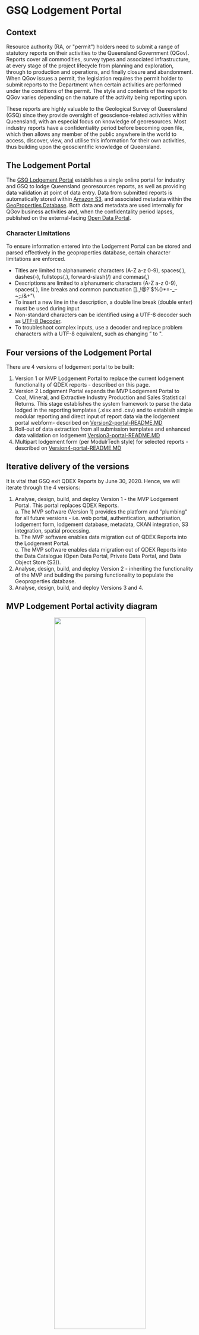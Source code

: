 # GSQ Lodgement Portal

## Context

Resource authority (RA, or "permit") holders need to submit a range of statutory reports on their activities to the Queensland Government (QGov). Reports cover all commodities, survey types and associated infrastructure, at every stage of the project lifecycle from planning and exploration, through to production and operations, and finally closure and abandonment. When QGov issues a permit, the legislation requires the permit holder to submit reports to the Department when certain activities are performed under the conditions of the permit. The style and contents of the report to QGov varies depending on the nature of the activity being reporting upon. 

These reports are highly valuable to the Geological Survey of Queensland (GSQ) since they provide oversight of geoscience-related activities within Queensland, with an especial focus on knowledge of georesources. Most industry reports have a confidentiality period before becoming open file, which then allows any member of the public anywhere in the world to access, discover, view, and utilise this information for their own activities, thus building upon the geoscientific knowledge of Queensland.    

## The Lodgement Portal

The [GSQ Lodgement Portal](https://geolodgement.dnrme.qld.gov.au/) establishes a single online portal for industry and GSQ to lodge Queensland georesources reports, as well as providing data validation at point of data entry. Data from submitted reports is automatically stored within [Amazon S3](https://aws.amazon.com/s3/), and associated metadata within the [GeoProperties Database](https://github.com/geological-survey-of-queensland/geological-properties-database). Both data and metadata are used internally for QGov business activities and, when the confidentality period lapses, published on the external-facing [Open Data Portal](https://geoscience.data.qld.gov.au/).

### Character Limitations
To ensure information entered into the Lodgement Portal can be stored and parsed effectively in the geoproperties database, certain character limitations are enforced.
- Titles are limited to alphanumeric characters (A-Z a-z 0-9), spaces( ), dashes(-), fullstops(.), forward-slash(/) and commas(,)
- Descriptions are limited to alphanumeric characters (A-Z a-z 0-9), spaces( ), line breaks and common punctuation [].,!@?'$%()*=-_–~;:/&+"\
- To insert a new line in the description, a double line break (double enter) must be used during input
- Non-standard characters can be identified using a UTF-8 decoder such as [UTF-8 Decoder](https://www.browserling.com/tools/utf8-decode).
- To troubleshoot complex inputs, use a decoder and replace problem characters with a UTF-8 equivalent, such as changing ” to ".

## Four versions of the Lodgement Portal

There are 4 versions of lodgement portal to be built:

1. Version 1 or MVP Lodgement Portal to replace the current lodgement functionality of QDEX reports - described on this page.
2. Version 2 Lodgement Portal expands the MVP Lodgement Portal to Coal, Mineral, and Extractive Industry Production and Sales Statistical Returns. This stage establishes the system framework to parse the data lodged in the reporting templates (.xlsx and .csv) and to establsih simple modular reporting and direct input of report data via the lodgement portal webform- described on [Version2-portal-README.MD](/Version2-portal-README.MD)
3. Roll-out of data extraction from all submission templates and enhanced data validation on lodgement [Version3-portal-README.MD](/Version3-portal-README.MD)
4. Multipart lodgement form (per ModulrTech style) for selected reports - described on [Version4-portal-README.MD](/Version4-portal-README.MD)

## Iterative delivery of the versions

It is vital that GSQ exit QDEX Reports by June 30, 2020. Hence, we will iterate through the 4 versions:

1. Analyse, design, build, and deploy Version 1 - the MVP Lodgement Portal. This portal replaces QDEX Reports.  
  a. The MVP software (Version 1) provides the platform and "plumbing" for all future versions - i.e. web portal, authentication, authorisation, lodgement form, lodgement database, metadata, CKAN integration, S3 integration, spatial processing.  
  b. The MVP software enables data migration out of QDEX Reports into the Lodgement Portal.  
  c. The MVP software enables data migration out of QDEX Reports into the Data Catalogue (Open Data Portal, Private Data Portal, and Data Object Store (S3)).  
2. Analyse, design, build, and deploy Version 2 - inheriting the functionality of the MVP and building the parsing functionality to populate the Geoproperties database.
3. Analyse, design, build, and deploy Versions 3 and 4.

## MVP Lodgement Portal activity diagram

<p align="center">
<img src="https://github.com/geological-survey-of-queensland/gsq-lodgement-portal/blob/master/images/MVP-report-lodgement-activity-diagram.png" width="70%"><br>
Figure 1: MVP Lodgement Portal activity diagram</p>

## MVP Lodgement Portal conceptual data model

<p align="center">
<img src="https://github.com/geological-survey-of-queensland/gsq-lodgement-portal/blob/master/images/lodgement-portal-conceptual-design.png" width="100%"><br>
Figure 4: Lodgement Portal conceptual data model</p>

## MVP Lodgement Portal data elements

|Element|Field name|Remarks|Source|
|---|---|---|---|
|report_id|Report ID|A unique, persistent identifer|System|
|report_alias|Report alias|An alternative identifier for the report. Digital Object Identifier will be recorded here.|System|
|report_title|Report title|A textual name|Text|
|report_description|Report description|A textual description of the report|Text|
|report_type|Report type|Lookup to controlled list of report types|Vocab|
|report_status|Report status|Lookup to controlled list of status|Vocab|
|report_permit|Permit|The permit number(s) covered by the report|Lookup|
|report_is_of_feature|Geoadmin feature|The features targeted in the report|Lookup|
|report_is_of_site|Site|The sites targeted in the report|Lookup|
|report_is_of_suvey|Generated by|The PID of the survey or other activity that generated the report|Lookup|
|report_data_category|Earth science data category|The data categories featured in the report|Vocab|
|report_commodity|Commodity|The target or actual commodities featured in the report|Vocab|
|report_owner|Report owner|Party that owns the resource<br>A lookup to controlled list of organisations|Lookup|
|report_author|Author|Party who authored the resource|Text|
|report_submitter|Submitter|The logged-in user who lodged the report|System|
|report_start_time|Report period start date|The temporal coverage of the report|Date|
|report_end_time|Report period end date|The temporal coverage of the report|Date|
|report_lodge_time|Created|Date and time the report was lodged (date of receipt)|System Date|
|report_open_file_date|Issued|Date of formal issuance (open file publication). Calculated for new reports.|Date|
|report_access_rights|Data access rights|Controls user and system access to the resource|Vocab|
|report_geometry|Geometry|Spatial coverage of the report. If no spatial data is submitted with the report and the report is for a permit(s), the spatial coverage is created based on the permit extents boundary.|Geometry|
|report_details|Report details|Report-specific additional information|Key:Values|
|report_dataset|Dataset link|Links to related datasets including raw data|Hyperlink|

### Report_alias data elements (sub-table)

|Element|Field name|Remarks|Source|
|---|---|---|---|
|report_alias|Report alias|An alternative identifier for the report|User|
|report_alias_source|Alias source|The source of the alternative identifier, e.g. Digital Object Identifier|User|
|report_alias_detail|Alias detail|Details of the alias in textual form|User|

### Report_status data elements (sub-table)

|Element|Field name|Remarks|Source|
|---|---|---|---|
|report_status|Report status|Lookup to controlled list of status. In the MVP, this will default to "Submitted".|Lookup|
|status_start_date|(hidden)|The date the status was set|System|
|status_end_date|(hidden)|The date the previous status ended|System|

### Geometry data elements (sub-table)

The spatial coverage of the report. If no spatial data is submitted with the report and the report is for a permit(s), the spatial coverage is created based on the permit extents boundary. The geometry is stored in the PostGIS component of the database.

|Element|Field name|Remarks|Source|
|---|---|---|---|
|geometry_id|Geometry ID|The identifier of the geometry to allow retrieval of the geometrty.|WKT|
|geometry_format|Geometry format|The format of the geometry: a point, a line, a polygon, etc.|WKT|

### Report_details data elements (sub-table)

Enables the collection of various data, held as key:value pairs, i.e. report_detail_type:report_detail_value. e.g. tectonic:Kalkadoon

|Element|Field name|Remarks|Source|
|---|---|---|---|
|report_detail_type|Report detail type|Report-specific additional information type|Vocab|
|report_detail_value|Report detail value|Report-specific additional information in textual or numeric form|User|

### Dataset_resource data elements (sub-table)

The datasets submitted with the report, e.g. PDF files, wireline logs, CSV files, are stored as objects in S3. Each resource is described with DCAT2-compliant metadata. This table lists all of the dataset resources linked to a report.

|Element|Field name|Remarks|Source|
|---|---|---|---|
|dct:identifier|PID|Persistent identifier for the resource|System|
|dct:title|Title|A name given to the item|User|
|dct:description|Description|A free-text account of the item.|User|
|dct:type|Resource type|The nature of the resource, e.g. LAS file|Vocab|
|dct:format|Format|The file format, physical medium, or dimensions of the resource.|User|
|dct:byteSize|Byte size|The size of the resource in bytes|System|
|dct:dateSubmitted|Date submitted|Date of submission of the resource|System|

## Lodgement Form PID minting

The Persistent Identifier (PID) is the unique identifier for a site or survey that is submitted to the department. GSQ needs industry to use this PID when submitting data to the department.

### Minting a new PID

Customers lodge _Notice of Intention_ forms to the department. This means that the borehole or the survey is proposed but not completed.

We need to tell the submitter of the form what the PID is and what it is used for. We can do this by emailing the PID to the submitter after successful submission. We want to do this after the form submission so we don't get orphan PIDs, i.e. PIDs created without the accompanying lodgement metadata.

<p align="center">
<img src="https://github.com/geological-survey-of-queensland/gsq-lodgement-portal/blob/master/images/pid-request-sequence-diagram.png" width="100%"><br>
Figure 2: Lodgement Portal PID minting</p>

### Matching an existing PID

When the submitter submits a _Notice of completion (or abandonment, etc.)_ form, we need to tie this lodgement to the _proposed_ borehole or survey record in the GSQ database.

For instance:

* A customer earlier submitted a [PA-21A - Notice of intention to carry out seismic survey or scientific or technical survey](https://www.dnrme.qld.gov.au/__data/assets/pdf_file/0004/259897/pa-21a-notice-intention-survey.pdf)
* The system gave them the PID of the Survey, e.g. SS36789
* Now the customer lodges a [PA-22A - Notice of completion of seismic survey or scientific or technical survey](https://www.dnrme.qld.gov.au/__data/assets/pdf_file/0005/259898/pa-22a-notice-completion-survey.pdf)
* The customer enters the PID of the Survey SS36789 so we can tie the _completion notice_ to the _intention notice_, i.e. tie to the completed survey to the proposed survey.
* The _status_ of the Survey can now be changed to _completed_.
* When the customer later lodges a _Seismic Survey Report - Final_, again they enter the PID so that the report is tied to Survey SS36789.

<p align="center">
<img src="https://github.com/geological-survey-of-queensland/gsq-lodgement-portal/blob/master/images/pid-match-sequence-diagram.png" width="100%"><br>
Figure 3: Lodgement Portal PID matching</p>

## Report Types Covered by Petroleum & Gas Reporting Practice Direction

The following reports will be submitted through the [Petroleum and Gas Reporting Template](https://www.dnrme.qld.gov.au/mining-resources/initiatives/pandg-reporting-guideline-2018) (.xls).

* They will be lodged through the Lodgement Portal with the submitter completing the standard report metdata in the lodgement form.
* The submitter will upload the **.xls reporting template** through the lodgement form.
* The submitter will upload any additional data files through the lodgement form.
* When submitted, the metadata is written to the Lodgement Portal database. The **.xls reporting template** and any additional files are stored in S3.
* The .xls file is harvested with the data inserted into the Geoproperties database.
* The report metadata is pushed through to CKAN as a **Report dataset** with links to the data objects in S3.

|Report Type|Concept|Notation|QDEX Count|PID|
|---|---|---|---|---|
|Hydraulic Fracturing Activity Report|hydraulic-fracturing-activity-report |HFACR|1291|Match|
|Petroleum Report - Petroleum Production Report|petroleum-report-production-information |PROINF|0|N/A|
|Petroleum Report - Petroleum Resources and Reserves Report|petroleum-report-resource-and-reserves-information |RESINF|0|N/A|
|Scientific or Technical Survey Report|scientific-or-technical-survey-report |STSURV|86|N/A|
|Seismic Survey Report - Final|seismic-survey-report-final |SSFINL|820|Match|
|Seismic Survey Report - Other|seismic-survey-report-other |SSOTHR|415|Match|
|Seismic Survey Report - Reprocessing|seismic-survey-report-reprocessing |SSREPR|98|Match|
|Well Completion Report|well-completion-report |WELCOM|14794|Match|
|Well Production Testing Report|well-production-testing-report |WELTST|1927|Match|
|Well or Bore Abandonment Report|well-or-bore-abandonment-report |WELAB|1141|Match|

## Report Types Covered by Mineral & Coal Reporting Practice Direction

The following reports will be submitted through the [Mineral Reporting Template](https://www.dnrme.qld.gov.au/mining-resources/initiatives/mineral-coal-reporting-guideline) _or_ [Coal Reporting Template](https://www.dnrme.qld.gov.au/mining-resources/initiatives/mineral-coal-reporting-guideline) (.xls files).

* They will be lodged through the Lodgement Portal with the submitter completing the standard report metdata in the lodgement form.
* The submitter will upload the **.xls reporting template** through the lodgement form.
* The submitter will upload any additional data files through the lodgement form.
* When submitted, the metadata is written to the Lodgement Portal database. The **.xls reporting template** and any additional files are stored in S3.
* The .xls file is harvested with the data inserted into the Geoproperties database.
* The report metadata is pushed through to CKAN as a **Report dataset** with links to the data objects in S3.
* No PID minting or maching is required.

|Report Type|Concept|Notation|QDEX Count|
|---|---|---|---|
|Permit Report - Annual|permit-report-annual |ANNUAL|37235|
|Permit Report - Final|permit-report-final |FINAL|10240|
|Permit Report - Partial Relinquishment|permit-report-partial-relinquishment |RELINQ|8860|
|Permit Report - Surrender|permit-report-surrender |SURR|3|


## Report Types Covered by Mineral & Coal Statistical Returns Practice Direction
The following reports will be submitted through Statistical Return submission templates (.xlsx) or via an equivalent lodgement portal webform.

* They will be lodged through the Lodgement Portal with the submitter completing the standard report metdata in the lodgement form.
* The submitter will upload the **.xls reporting template** through the lodgement form or input data directly into the webform.
* When submitted, the metadata is written to the Lodgement Portal database. The **.xls reporting template** and any additional files are stored in S3.
* The .xls file is harvested with the data inserted into the Geoproperties database.
* The report metadata is pushed through to CKAN as a **Report dataset** with links to the data objects in S3.

|Report Type|Concept|Notation|QDEX Count|
|---|---|---|---|
|Coal Quarterly Statistical Return |coal-stats-return |COALQSR|-|
|Mineral Annual Statistical Return |mineral-stats-return |MINASR|-|
|Extractive Industry Annual Statistical Return|extractive-stats-return |EXTASR|-|


## Report Types Not Covered by Reporting Practice Directions

* They will be lodged through the Lodgement Portal with the submitter completing the standard report metdata in the lodgement form.
* The submitter will upload any additional data files through the lodgement form.
* When submitted, the metadata is written to the Lodgement Portal database. Any additional files are stored in S3.
* There is no data automatically harvested into the Geoproperties database. This will be a manual process by GSQ staff.
* The report metadata is pushed through to CKAN as a **Report dataset** with links to the data objects in S3.
* No PID minting or maching is required.

|Report Type|Concept|Notation|QDEX Count|
|---|---|---|---|
|Geophysical Survey Report - Acquisition|geophysical-survey-report-acquisition|-|0|
|Geophysical Survey Report - Final|geophysical-survey-report-final|GEOPSR|10|
|Geophysical Survey Report - Logistics|geophysical-survey-report-logistics|-|0|
|Geothermal Report - Annual Reserves|geothermal-report-annual-reserves |GTHARR|1|
|Geothermal Report - Injection|geothermal-report-injection |GTHIR|0|
|Geothermal Report - Injection Testing|geothermal-report-injection-testing |GTHITR|0|
|Geothermal Report - Production|geothermal-report-production |GTHPR|0|
|Geothermal Report - Production Testing|geothermal-report-production-testing |GTHPT|0|
|Greenhouse Gas Report - Injection|greenhouse-gas-report-injection |GHGIR|0|
|Greenhouse Gas Report - Storage Capacity|greenhouse-gas-report-storage-injection |GHGSIR|0|
|Greenhouse Gas Report - Storage Injection|greenhouse-gas-report-storage-capacity|GHGSSC|16|
|Mine Plan Lodgement|mine-plan-lodgement|MPLODG|66|
|Permit Report - Final Relinquishment|permit-report-final-relinquishment|FINREQ|634|
|Permit Report - Mineral Associated Water|permit-report-mineral-associated-water|MINAW|1047|
|Petroleum Report - Cumulative Water Production|petroleum-report-cumulative-water-production|CUMPRD|98|
|Petroleum Report - Field Information|petroleum-report-field-information|PETFLD|116|
|Petroleum Report - Infrastructure|petroleum-report-infrastructure|PETIR|505|
|Petroleum Report - Non-Associated Water|petroleum-report-non-associated-water|PETNAW|17|
|Water Report - Performance Review|water-report-performance-review|WATPRR|49|

## Report Types lodged as PDF forms

The following report types are PDF forms.

* These will be lodged as PDF forms through the lodgement portal.
* The submitter will complete the lodgement form metadata.
* PID minting or PID matching will be performed as defined.

|Report Type|Mint or Match|
|---|---|
|[PA-21A](https://www.dnrme.qld.gov.au/__data/assets/pdf_file/0004/259897/pa-21a-notice-intention-survey.pdf) Notice of Intention to carry out seismic survey or scientific or technical survey|Mint survey|
|[PA-22A](https://www.dnrme.qld.gov.au/__data/assets/pdf_file/0005/259898/pa-22a-notice-completion-survey.pdf) Notice of Completion of seismic survey or scientific or technical survey|Match survey|
|[PM 1/2013](https://www.dnrme.qld.gov.au/__data/assets/pdf_file/0003/289605/notification-geophysical-survey.pdf) Notification of geophysical survey|Mint survey|
|[PA-42](https://www.dnrme.qld.gov.au/__data/assets/pdf_file/0008/259901/pa-42-notice-of-intention.pdf) Notice of intention to convert a petroleum well to a water observation bore or water supply bore|N/A|
|[WRA-05A](https://www.dnrme.qld.gov.au/__data/assets/pdf_file/0006/259935/wra-05a-notification-completion-conversion.pdf) Notice of completion of conversion of petroleum well to water supply bore or water observation bore|N/A|
|[MMOL-44](https://www.dnrme.qld.gov.au/__data/assets/pdf_file/0003/289605/notification-geophysical-survey.pdf) Notice of decommissioning a well, water observation bore, water monitoring bore or water supply bore|N/A|

## Report Types that are deprecated or superseded - no longer lodged to the Department of Resources

The following report types are no longer current.

* However, the report metadata for these reports is to be migrated from QDEX Reports into the Lodgement Portal.
* Any reports that have not already been published in the Open Data Portal need to be published into the relevant Open Data Portal or Private Data Portal based on the QDEX Reports confidentiality flag. Metadata into CKAN, data objects into S3.

|Report Type|Concept|Notation|QDEX Count|
|---|---|---|---|
|Permit Report - Other|permit-report-other|-|3649|
|Permit Report - Six Month|permit-report-six-month|6MTH|7183|
|Petroleum Report - Other|petroleum-report-other |EPPOTH|784|
|Petroleum Report - Transmission|petroleum-report-transmission |TRANS|233|
|Water Report - Other|water-report-other |WATOTH|131|
|Well Report Other|well-report-other |WELOTH |555|
|Well proposal|well-proposal |WELPRO|4358|
|Production (Petroleum)|production-petroleum|PROD|610|
|Reserves (Petroleum)|reserves-petroleum|RESERV|741|

## Report Types that will not be lodged through lodgement portal

The following report types will be submitted directly to the department, not lodged through the lodgement portal.

* However, the report metadata for these reports is to be migrated from QDEX Reports into the Lodgement Portal.
* Any reports that have not already been published in the Open Data Portal need to be published into the relevant Open Data Portal or Private Data Portal based on the QDEX Reports confidentiality flag. Metadata into CKAN, data objects into S3.

|Report Type|Concept|Notation|QDEX Count|
|---|---|---|---|
|Collaborative Drilling Initiative - Final|collaborative-drilling-initiative-final|CEIFIN|14|
|Collaborative Drilling Initiative - Proposals|collaborative-drilling-initiative-proposals|CEIPRO|47|
|Collaborative Exploration Initiative - Final|collaborative-exploration-initiative-final|CDIFIN|37|
|Industry Consultative Report|industry-consultative-report|OTHER|31|
|Industry Network Initiative - Final|industry-network-initiative-final|INIFIN|2|

## Lodgement Portal vocabularies

The vocabularies used in this profile are:

1. [Georesources Report Type](https://vocabs.gsq.digital/vocabulary/georesource-report)
2. [Earth Science Data Category](https://vocabs.gsq.digital/vocabulary/earth-science-data-category) - the category(s) of data contained in the report
3. [Data Access Rights](https://vocabs.gsq.digital/vocabulary/data-access-rights)
4. [Commodity](https://vocabs.gsq.digital/vocabulary/gsq-commodity)
5. Report detail type.
6. Report status.

## Lodgement Portal authentication and authorisation

The Lodgement Portal requires authentication using the Identity Broker:

* External users authenticate using QGCIDM (QGOV)
* Internal users authenticate using ADFS

The Lodgement Portal requires user authorisation:

* External users have rights to submit lodgement forms
* Internal users have rights to submit lodgement forms or view lodged forms

<p align="center">
<img src="https://github.com/geological-survey-of-queensland/gsq-lodgement-portal/blob/master/images/lodgement-portal-authentication-authorisation.png" width="60%"><br>
Figure 5: Lodgement Portal external user authentication and authorisation</p>

## Alignment to QDEX Reports Metadata
|QDEX Reports Field|Lodgement Portal Metadata Field|Notes|
|----|----|----|
| Report Number|report_id|Continue numbering sequence from 120,000|
| Report Title|report_title||
| Report Status|report_access_rights|From [vocabulary](https://vocabs.gsq.digital/vocabulary/data-access-rights)|
| Report Type|report_type|From [vocabulary](https://vocabs.gsq.digital/vocabulary/qld-resource-permit)|
| Author Name|report_author|Free text|
| Lodger|report_submitter|The logged in user. [Concept link](https://vocabs.gsq.digital/object?vocab_id=gsq-roles&uri=http%3A//linked.data.gov.au/def/iso11179-6/RolesAndResponsibilities/Submitter)|
| Submitter|report_owner|Authorised holder of the permit. [Concept link](https://vocabs.gsq.digital/object?vocab_id=gsq-roles&uri=http%3A//linked.data.gov.au/def/iso19115-1/RoleCode/owner)|
| Locality|Goes into JSON||
| Map References|Goes into JSON||
| Commodity|report_commodity|From [vocabulary](https://vocabs.gsq.digital/vocabulary/geo-commodities)|
| Keywords|Goes into JSON|In future, we may use to map to Earth science data category|
| Tenure|report_permit|Permit service lookup for new lodgements|
| Tenure Holder|Goes in JSON|Can infer from permit lookup for new lodgements|
| Tectonic|report_is_of_feature|To be mapped to Geologic Features vocabulary|
| Stratigraphy|report_is_of_feature|To be mapped to Geologic Features vocabulary|
| Age|Goes into JSON||
| Date of Report|report_start_time & report_end_time|Same date in both fields for migration|
| Date of Review|Goes into JSON|Not used in future|
| Date of Receipt|report_lodged_date||
| Date Due for Open|report_open_file_date||
| Date of Open|Goes into JSON||
| Project Names|report_details|Key-value pair in details|
| Mines/Prospect Names|report_is_of_site|Lookup site in Geoproperties|
| Well Names|report_is_of_site|Lookup site (borehole) in Geoproperties|
| Seismic Survey Names|report_is_of_survey|Lookup survey in Geoproperties|
| Document Source |Goes into JSON|If value is not null|
| BRN |Goes into JSON|If value is not null|

> **NOTE**: Remainder of QDEX metadata to go into JSON metadata file. File name to be cr\<report-id\>-metadata.json, e.g. cr12345-metadata.json

## Report "collections" that will be migrated to the Lodgement Portal vs Reports that will be migrated into the Open Data Portal

The following data is to be migrated from QDEX Reports. Historically, QDEX Reports has been used to publish other types of publications.

* The new lodgement portal will focus on reports lodged by industry (Exploration Reports and Industry Consultative Reports).
* Other types of publications will be published directly through the Open Data Portal - i.e. GSQ staff will use the CKAN Open Data Portal to publish, not lodge them through the Lodgement Portal.

|Name|Description|QDEX Count|Migrate metadata to|Migrate data objects to|
|---|---|---|---|---|
|QDEX - Exploration Reports|The result of mandatory reporting requirements to the government by mineral, coal and petroleum explorers in Queensland. The collection commenced with the introduction of the exploration permitting system in Queensland in the 1950's and continues to the present day with several hundred reports added annually.|97065|Lodgement Portal + CKAN|Confidential to Private S3/<br>Open to Open S3|
|Industry Consultative Reports|Reports created by external parties and of geological significance that are submitted to DNRM and associated with the exploration industry, but not tied to tenure or legislation|31|Lodgement Portal + CKAN|Confidential to Private S3/<br>Open to Open S3|
|Queensland Geological Maps|A collection of current Geological Maps published by the Geological Survey of Queensland. The collection also includes Geology Compilation Plots compiled from recent project work.|419|Open Data Portal|Open Data S3|
|GSQ Record Series|Publications produced as part of the record series by the Geological Survey of Queensland.|1299|Open Data Portal CKAN|Open Data S3|
|Soils and Land Resources Reports|Information on Queensland soils, acid sulfate soils, land systems, agricultural land suitability, agricultural land capability, available in land resources reports and maps and land management manuals.|390|No migration - take archive snapshot|No migration - take archive snapshot|
|Exploration Reports|Exploration Reports specifically related to drilling and non-drilling carried out by recipients of Queensland Government exploration grants, including the Collaborative Exploration Initiative grants under the Strategic Resources Exploration Program.|119|Open Data Portal CKAN|Open Data S3|
|Departmental Publications|Departmental Publications including Queensland Government Mining Journal (QGMJ).|2075|Open Data Portal CKAN|Open Data S3|
|GSQ-Commissioned Industry Studies/Reports|Reports on Studies undertaken by Industry, but commissioned by the Geological Survey of Queensland.|15|Open Data Portal CKAN|Open Data S3|

## QDEX Reports Lodgement Screen
![QDEX Reports lodgement screen](https://github.com/geological-survey-of-queensland/gsq-lodgement-portal/blob/master/images/QDEX-reports-lodgement-screen.png)

![QDEX Reports file upload screen](https://github.com/geological-survey-of-queensland/gsq-lodgement-portal/blob/master/images/QDEX-reports-file-upload.png)

## See also

* [Industry report profile](https://github.com/geological-survey-of-queensland/industry-report-profile)  
* [Queensland Digital Exploration Reports System Report Lodger User Guide](https://www.dnrme.qld.gov.au/__data/assets/pdf_file/0004/188626/qdex-report-lodger-user-guide.pdf)  
* [Queensland Digital Exploration Reports System Report Lodger User Guide For mining associated and non-associated water reports – Taking of water](https://www.dnrme.qld.gov.au/__data/assets/pdf_file/0005/188627/qdex-report-lodger-user-guide-water-act.pdf)  
* [Queensland Digital Exploration Reports System Reporting Guidelines ](https://www.dnrme.qld.gov.au/__data/assets/pdf_file/0010/188623/qdex-guidelines-digital-company-reports.pdf)

## License

This code repository's content are licensed under the [Creative Commons Attribution 4.0 International (CC BY 4.0)](https://creativecommons.org/licenses/by/4.0/), the deed of which is stored in this repository here: [LICENSE](LICENSE).

## Contacts
*System owner*:  
**Mark Gordon**,
Geological Survey of Queensland,
Department of Resources,
Brisbane, QLD, Australia,
<mark.gordon@resources.qld.gov.au>  

*Contributors*:  
**Vance Kelly**,
Principal Data Manager,
Geological Survey of Queensland,
Department of Resources,
Brisbane, QLD, Australia,  
<vance.kelly@resources.qld.gov.au>

**Luke Hauck**,
Geoscientist,
Geological Survey of Queensland,
Department of Resources,
Brisbane, QLD, Australia,
<luke.hauck@resources.qld.gov.au>

